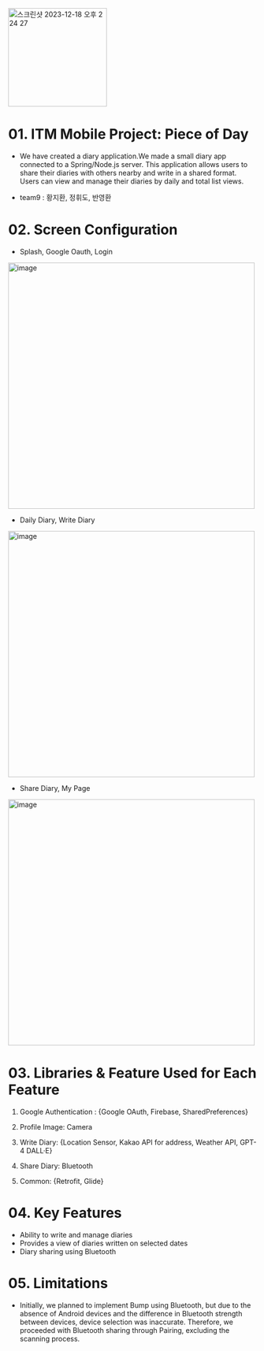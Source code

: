 <img width="200" alt="스크린샷 2023-12-18 오후 2 24 27" src="https://github.com/ITM-Mobile-Programming/Front/assets/119919849/55c6eb58-50b9-4fb5-91c5-183ff531e302">

# 01. ITM Mobile Project: Piece of Day
- We have created a diary application.We made a small diary app connected to a Spring/Node.js server. This application allows users to share their diaries with others nearby and write in a shared format. Users can view and manage their diaries by daily and total list views.

- team9 : 황지환, 정휘도, 반영환

# 02. Screen Configuration

- Splash, Google Oauth, Login
<img width="500" alt="image" src="https://github.com/ITM-Mobile-Programming/Front/assets/119919849/6a309d30-0ccb-4a05-b557-73e60e54cafa">


- Daily Diary, Write Diary
<img width="500" alt="image" src="https://github.com/ITM-Mobile-Programming/Front/assets/119919849/5f120145-b23d-4a72-b11b-c48bc2fc8c05"> 


- Share Diary, My Page
<img width="500" alt="image" src="https://github.com/ITM-Mobile-Programming/Front/assets/119919849/1b334e7e-53c4-48da-b262-a11faaf63724">


# 03. Libraries & Feature Used for Each Feature

1. Google Authentication : {Google OAuth, Firebase, SharedPreferences}

2. Profile Image: Camera

3. Write Diary: {Location Sensor, Kakao API for address, Weather API, GPT-4 DALL·E} 

4. Share Diary: Bluetooth

5. Common: {Retrofit, Glide}

# 04. Key Features
- Ability to write and manage diaries
- Provides a view of diaries written on selected dates
- Diary sharing using Bluetooth

# 05. Limitations
- Initially, we planned to implement Bump using Bluetooth, but due to the absence of Android devices and the difference in Bluetooth strength between devices, device selection was inaccurate. Therefore, we proceeded with Bluetooth sharing through Pairing, excluding the scanning process.
